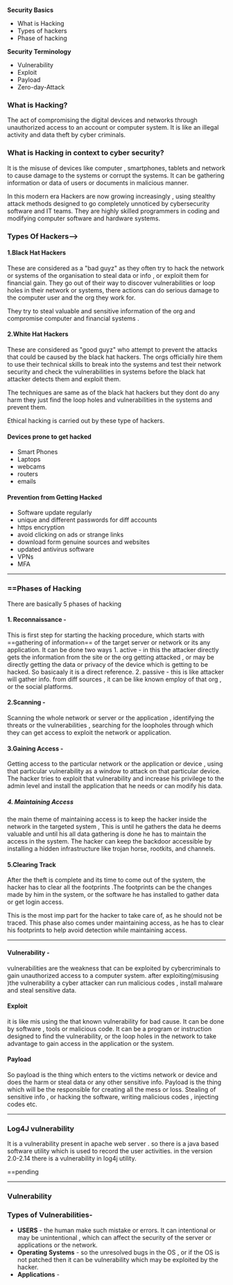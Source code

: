 
**Security Basics**

- What is Hacking
- Types of hackers
- Phase of hacking

**Security Terminology**

- Vulnerability
- Exploit
- Payload
- Zero-day-Attack


### What is Hacking?

The act of compromising the digital devices and networks through unauthorized access to an account or computer system.
It is like an illegal activity and data theft by cyber criminals.

### What is Hacking in context to cyber security?

It is the misuse of devices like computer , smartphones, tablets and network to cause damage to the systems or corrupt the systems.
It can be gathering information or data of users or documents in malicious manner.


In this modern era Hackers are now growing increasingly , using stealthy attack methods  designed to go completely unnoticed by cybersecurity software and IT teams. They are highly skilled programmers in coding and modifying computer software and hardware systems.

### Types Of Hackers-->
#### 1.Black Hat Hackers

These are considered as a "bad guyz" as they often try to hack the network or systems of the organisation to steal data or info , or exploit them for financial gain.
They go out of their way to discover vulnerabilities or loop holes in their network or systems, there actions can do serious damage to the computer user and the org they work for.

They try to steal valuable and sensitive information of the org  and compromise computer and financial systems .


#### 2.White Hat Hackers

These are considered as "good guyz"  who attempt to prevent the attacks that could be caused by the black hat hackers.
The orgs officially hire them to use their technical skills to break into the systems and test their network security and check the vulnerabilities in systems before the black hat attacker detects them and exploit them.

The techniques are same as of the black hat hackers but they dont do any harm they just find the loop holes and vulnerabilities in the systems and prevent them.

Ethical hacking is carried out by these type of hackers.

#### Devices prone to get hacked

- Smart Phones
- Laptops
- webcams
- routers
- emails

#### Prevention from Getting Hacked

- Software update regularly
- unique and different passwords for diff accounts
- https encryption
- avoid clicking on ads or strange links
- download form genuine sources and websites
- updated antivirus software
- VPNs
- MFA
----
### ==Phases of Hacking

There are basically 5 phases of hacking

#### 1. Reconnaissance - 
This is first step for starting the hacking procedure, which starts with ==gathering of information== of the target server or network or its any application.
It can be done two ways 
		1. active - in this the attacker directly gets the information from the site or the org getting attacked , or may be directly getting the data or privacy of the device which is getting to be hacked. So basicaaly it is a direct reference.
		2. passive - this is like attacker will gather info. from diff sources , it can be like known employ of that org , or the social platforms.
#### 2.Scanning - 
Scanning the whole network or server or the application , identifying the threats or the vulnerabilities , searching for the loopholes through which they can get access to exploit the network or application.

#### 3.Gaining Access - 
Getting access to the particular network or the application or device , using that particular vulnerability as a window to attack on that particular device.
The hacker tries to exploit that vulnerability and increase his privilege to the admin level and install the application that he needs or can modify his data.

##### 4. Maintaining Access
the main theme of maintaining access is to keep the hacker inside the network in the targeted system , This is until he gathers the data he deems valuable and until his all data gathering is done he has to maintain the access in the system.
The hacker can keep the backdoor accessible by installing a hidden infrastructure like trojan horse, rootkits, and channels.
#### 5.Clearing Track
After the theft is complete and its time to come out of the system, the hacker has to clear all the footprints .The footprints can be the changes made by him in the system, or the software he has installed to gather data or get login access.

This is the most imp part for the hacker to take care of, as he should not be traced.
This phase also comes under maintaining access, as he has to clear his footprints to help avoid detection while maintaining access.


---
#### Vulnerability -
vulnerabilities are the weakness that can be exploited by cybercriminals to gain unauthorized access to a computer system.
after exploiting(misusing )the vulnerability a cyber attacker can run malicious codes , install malware and steal sensitive data.

#### Exploit 
it is like mis using the that known vulnerability for bad cause.
It can be done by software , tools or malicious code.
It can be a program or instruction designed to find the vulnerability, or the loop holes in the network to take advantage to gain access in the application or the system.

#### Payload
So payload is the thing which enters to the victims network or device and does the harm or steal data or any other sensitive info. 
Payload is the thing which will be the responsible for creating all the mess or loss.
Stealing of sensitive info , or hacking the software, writing malicious codes , injecting codes etc.


---
### Log4J vulnerability

It is a vulnerability present in apache web server .
so there is a java based software utility which is used to record the user activities.
in the version 2.0-2.14 there is a vulnerability in log4j utility.

==pending

---

### Vulnerability

### Types of Vulnerabilities-
- **USERS** - the human make such mistake or errors. It can intentional or may be unintentional , which can affect the security of the server or applications or the network.
- **Operating** **Systems** - so the unresolved bugs in the OS , or if the OS is not patched then it can be vulnerability which may be exploited by the hacker.
- **Applications** - 